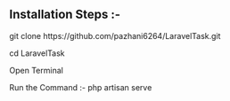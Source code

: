 <h2>Installation Steps :-</h2>
<p>git clone https://github.com/pazhani6264/LaravelTask.git</p>
<p>cd LaravelTask</p>
<p>Open Terminal</p>
<p>Run  the Command :- php artisan serve</p>
